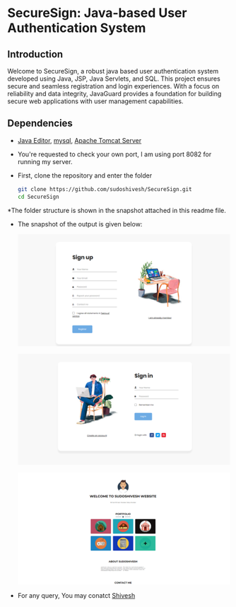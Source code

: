 # SecureSign: Java-based User Authentication System

## Introduction
Welcome to SecureSign, a robust java based user authentication system developed using Java, JSP, Java Servlets, and SQL. This project ensures secure and seamless registration and login experiences. 
With a focus on reliability and data integrity, JavaGuard provides a foundation for building secure web applications with user management capabilities.

## Dependencies

* [Java Editor](https://www.eclipse.org/downloads/), [mysql](https://www.mysql.com/downloads/), [Apache Tomcat Server](https://tomcat.apache.org/)
* You're requested to check your own port, I am using port 8082 for running my server.

* First, clone the repository and enter the folder

  ```bash
  git clone https://github.com/sudoshivesh/SecureSign.git
  cd SecureSign
  ```
  
*The folder structure is shown in the snapshot attached in this readme file.

* The snapshot of the output is given below:

  ![signup](img/signup.png)
  
  ![login](img/login.png)

  ![after-login](img/after-login.png)

* For any query, You may conatct [Shivesh](https://wwww.linkedin.com/in/sudoshivesh/)
